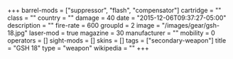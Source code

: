 +++
barrel-mods = ["suppressor", "flash", "compensator"]
cartridge = ""
class = ""
country = ""
damage = 40
date = "2015-12-06T09:37:27-05:00"
description = ""
fire-rate = 600
groupId = 2
image = "/images/gear/gsh-18.jpg"
laser-mod = true
magazine = 30
manufacturer = ""
mobility = 0
operators = []
sight-mods = []
skins = []
tags = ["secondary-weapon"]
title = "GSH 18"
type = "weapon"
wikipedia = ""
+++

